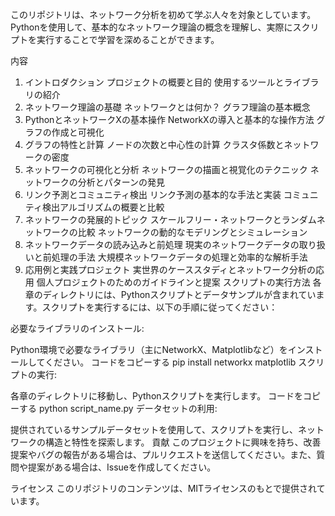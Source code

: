 このリポジトリは、ネットワーク分析を初めて学ぶ人々を対象としています。Pythonを使用して、基本的なネットワーク理論の概念を理解し、実際にスクリプトを実行することで学習を深めることができます。

内容
1. イントロダクション
プロジェクトの概要と目的
使用するツールとライブラリの紹介
2. ネットワーク理論の基礎
ネットワークとは何か？
グラフ理論の基本概念
3. PythonとネットワークXの基本操作
NetworkXの導入と基本的な操作方法
グラフの作成と可視化
4. グラフの特性と計算
ノードの次数と中心性の計算
クラスタ係数とネットワークの密度
5. ネットワークの可視化と分析
ネットワークの描画と視覚化のテクニック
ネットワークの分析とパターンの発見
6. リンク予測とコミュニティ検出
リンク予測の基本的な手法と実装
コミュニティ検出アルゴリズムの概要と比較
7. ネットワークの発展的トピック
スケールフリー・ネットワークとランダムネットワークの比較
ネットワークの動的なモデリングとシミュレーション
8. ネットワークデータの読み込みと前処理
現実のネットワークデータの取り扱いと前処理の手法
大規模ネットワークデータの処理と効率的な解析手法
9. 応用例と実践プロジェクト
実世界のケーススタディとネットワーク分析の応用
個人プロジェクトのためのガイドラインと提案
スクリプトの実行方法
各章のディレクトリには、Pythonスクリプトとデータサンプルが含まれています。スクリプトを実行するには、以下の手順に従ってください：

必要なライブラリのインストール:

Python環境で必要なライブラリ（主にNetworkX、Matplotlibなど）をインストールしてください。
コードをコピーする
pip install networkx matplotlib
スクリプトの実行:

各章のディレクトリに移動し、Pythonスクリプトを実行します。
コードをコピーする
python script_name.py
データセットの利用:

提供されているサンプルデータセットを使用して、スクリプトを実行し、ネットワークの構造と特性を探索します。
貢献
このプロジェクトに興味を持ち、改善提案やバグの報告がある場合は、プルリクエストを送信してください。また、質問や提案がある場合は、Issueを作成してください。

ライセンス
このリポジトリのコンテンツは、MITライセンスのもとで提供されています。

